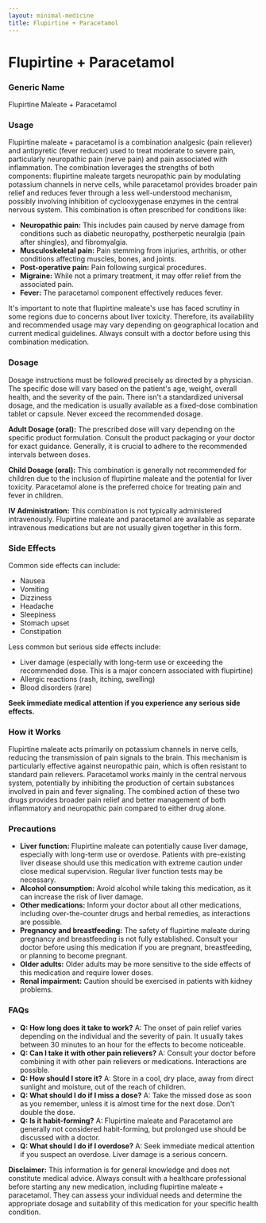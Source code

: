 ```yaml
---
layout: minimal-medicine
title: Flupirtine + Paracetamol
---
```


# Flupirtine + Paracetamol
### Generic Name
Flupirtine Maleate + Paracetamol

### Usage

Flupirtine maleate + paracetamol is a combination analgesic (pain reliever) and antipyretic (fever reducer) used to treat moderate to severe pain, particularly neuropathic pain (nerve pain) and pain associated with inflammation.  The combination leverages the strengths of both components: flupirtine maleate targets neuropathic pain by modulating potassium channels in nerve cells, while paracetamol provides broader pain relief and reduces fever through a less well-understood mechanism, possibly involving inhibition of cyclooxygenase enzymes in the central nervous system.  This combination is often prescribed for conditions like:

* **Neuropathic pain:** This includes pain caused by nerve damage from conditions such as diabetic neuropathy, postherpetic neuralgia (pain after shingles), and fibromyalgia.
* **Musculoskeletal pain:**  Pain stemming from injuries, arthritis, or other conditions affecting muscles, bones, and joints.
* **Post-operative pain:**  Pain following surgical procedures.
* **Migraine:** While not a primary treatment, it may offer relief from the associated pain.
* **Fever:** The paracetamol component effectively reduces fever.


It's important to note that flupirtine maleate's use has faced scrutiny in some regions due to concerns about liver toxicity. Therefore, its availability and recommended usage may vary depending on geographical location and current medical guidelines. Always consult with a doctor before using this combination medication.


### Dosage

Dosage instructions must be followed precisely as directed by a physician.  The specific dose will vary based on the patient's age, weight, overall health, and the severity of the pain.  There isn't a standardized universal dosage, and the medication is usually available as a fixed-dose combination tablet or capsule.  Never exceed the recommended dosage.

**Adult Dosage (oral):** The prescribed dose will vary depending on the specific product formulation.  Consult the product packaging or your doctor for exact guidance.  Generally, it is crucial to adhere to the recommended intervals between doses.

**Child Dosage (oral):** This combination is generally not recommended for children due to the inclusion of flupirtine maleate and the potential for liver toxicity.  Paracetamol alone is the preferred choice for treating pain and fever in children.  

**IV Administration:** This combination is not typically administered intravenously.  Flupirtine maleate and paracetamol are available as separate intravenous medications but are not usually given together in this form.

### Side Effects

Common side effects can include:

* Nausea
* Vomiting
* Dizziness
* Headache
* Sleepiness
* Stomach upset
* Constipation

Less common but serious side effects include:

* Liver damage (especially with long-term use or exceeding the recommended dose. This is a major concern associated with flupirtine)
* Allergic reactions (rash, itching, swelling)
* Blood disorders (rare)

**Seek immediate medical attention if you experience any serious side effects.**


### How it Works

Flupirtine maleate acts primarily on potassium channels in nerve cells, reducing the transmission of pain signals to the brain.  This mechanism is particularly effective against neuropathic pain, which is often resistant to standard pain relievers.  Paracetamol works mainly in the central nervous system, potentially by inhibiting the production of certain substances involved in pain and fever signaling.  The combined action of these two drugs provides broader pain relief and better management of both inflammatory and neuropathic pain compared to either drug alone.


### Precautions

* **Liver function:** Flupirtine maleate can potentially cause liver damage, especially with long-term use or overdose.  Patients with pre-existing liver disease should use this medication with extreme caution under close medical supervision.  Regular liver function tests may be necessary.
* **Alcohol consumption:** Avoid alcohol while taking this medication, as it can increase the risk of liver damage.
* **Other medications:** Inform your doctor about all other medications, including over-the-counter drugs and herbal remedies, as interactions are possible.
* **Pregnancy and breastfeeding:**  The safety of flupirtine maleate during pregnancy and breastfeeding is not fully established.  Consult your doctor before using this medication if you are pregnant, breastfeeding, or planning to become pregnant.
* **Older adults:** Older adults may be more sensitive to the side effects of this medication and require lower doses.
* **Renal impairment:** Caution should be exercised in patients with kidney problems.


### FAQs

* **Q: How long does it take to work?** A: The onset of pain relief varies depending on the individual and the severity of pain.  It usually takes between 30 minutes to an hour for the effects to become noticeable.
* **Q: Can I take it with other pain relievers?** A:  Consult your doctor before combining it with other pain relievers or medications. Interactions are possible.
* **Q: How should I store it?** A: Store in a cool, dry place, away from direct sunlight and moisture, out of the reach of children.
* **Q: What should I do if I miss a dose?** A: Take the missed dose as soon as you remember, unless it is almost time for the next dose.  Don't double the dose.
* **Q: Is it habit-forming?** A: Flupirtine maleate and Paracetamol are generally not considered habit-forming, but prolonged use should be discussed with a doctor.
* **Q: What should I do if I overdose?** A:  Seek immediate medical attention if you suspect an overdose.  Liver damage is a serious concern.


**Disclaimer:** This information is for general knowledge and does not constitute medical advice. Always consult with a healthcare professional before starting any new medication, including flupirtine maleate + paracetamol.  They can assess your individual needs and determine the appropriate dosage and suitability of this medication for your specific health condition.
